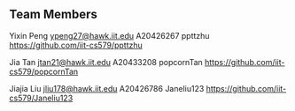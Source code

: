 ## Team Members

Yixin	Peng	ypeng27@hawk.iit.edu	A20426267	ppttzhu	https://github.com/iit-cs579/ppttzhu

Jia	Tan	jtan21@hawk.iit.edu	A20433208	popcornTan	https://github.com/iit-cs579/popcornTan

Jiajia	Liu	jliu178@hawk.iit.edu	A20426786	Janeliu123	https://github.com/iit-cs579/Janeliu123
